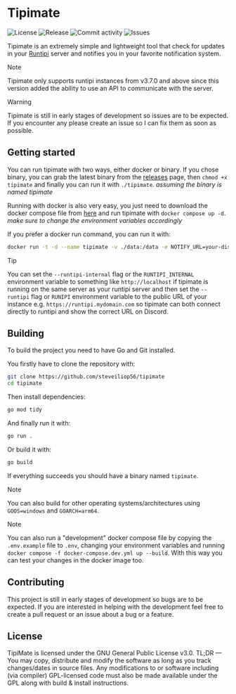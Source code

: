 # Tipimate

![License](https://img.shields.io/github/license/steveiliop56/tipimate)
![Release](https://img.shields.io/github/v/release/steveiliop56/tipimate)
![Commit activity](https://img.shields.io/github/commit-activity/w/steveiliop56/tipimate)
![Issues](https://img.shields.io/github/issues/steveiliop56/tipimate)

Tipimate is an extremely simple and lightweight tool that check for updates in your [Runtipi](https://github.com/runtipi/runtipi) server and notifies you in your favorite notification system.

> [!NOTE]
> Tipimate only supports runtipi instances from v3.7.0 and above since this version added the ability to use an API to communicate with the server.

> [!WARNING]
> Tipimate is still in early stages of development so issues are to be expected. If you encounter any please create an issue so I can fix them as soon as possible.

## Getting started

You can run tipimate with two ways, either docker or binary. If you chose binary, you can grab the latest binary from the [releases](https://github.com/steveiliop56/tipimate/releases) page, then `chmod +x tipimate` and finally you can run it with `./tipimate`. _assuming the binary is named tipimate_

Running with docker is also very easy, you just need to download the docker compose file from [here](./docker-compose.yml) and run tipimate with `docker compose up -d`. _make sure to change the environment variables accordingly_

If you prefer a docker run command, you can run it with:

```bash
docker run -t -d --name tipimate -v ./data:/data -e NOTIFY_URL=your-discord-url -e RUNTIPI=your-runtipi-url -e JWT_SECRET=your-jwt-secret ghcr.io/steveiliop56/tipimate:v1
```

> [!TIP]
> You can set the `--runtipi-internal` flag or the `RUNTIPI_INTERNAL` environment variable to something like `http://localhost` if tipimate is running on the same server as your runtipi server and then set the `--runtipi` flag or `RUNIPI` environment variable to the public URL of your instance e.g. `https://runtipi.mydomain.com` so tipimate can both connect directly to runtipi and show the correct URL on Discord.

## Building

To build the project you need to have Go and Git installed.

You firstly have to clone the repository with:

```bash
git clone https://github.com/steveiliop56/tipimate
cd tipimate
```

Then install dependencies:

```bash
go mod tidy
```

And finally run it with:

```bash
go run .
```

Or build it with:

```bash
go build
```

If everything succeeds you should have a binary named `tipimate`.

> [!NOTE]
> You can also build for other operating systems/architectures using `GOOS=windows` and `GOARCH=arm64`.

> [!NOTE]
> You can also run a "development" docker compose file by copying the `.env.example` file to `.env`, changing your environment variables and running `docker compose -f docker-compose.dev.yml up --build`. With this way you can test your changes in the docker image too.

## Contributing

This project is still in early stages of development so bugs are to be expected. If you are interested in helping with the development feel free to create a pull request or an issue about a bug or a feature.

## License

TipiMate is licensed under the GNU General Public License v3.0. TL;DR — You may copy, distribute and modify the software as long as you track changes/dates in source files. Any modifications to or software including (via compiler) GPL-licensed code must also be made available under the GPL along with build & install instructions.
